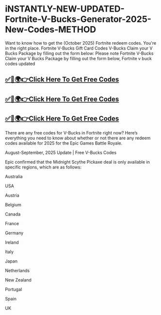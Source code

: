 # iNSTANTLY-NEW-UPDATED-Fortnite-V-Bucks-Generator-2025-New-Codes-METHOD

Want to know how to get the (October 2025) Fortnite redeem codes. You're in the right place. Fortnite V-Bucks Gift Card Codes V-Bucks Claim your V Bucks Package by filling out the form below: Please note Fortnite V-Bucks Claim your V Bucks Package by filling out the form below, Fortnite v buck codes updated

## <a href="https://urlhub.pro/4436c4 ">✅🎯🌍👉Click Here To Get Free Codes </a>

## <a href="https://urlhub.pro/4436c4 ">✅🎯🌍👉Click Here To Get Free Codes </a>

## <a href="https://urlhub.pro/4436c4 ">✅🎯🌍👉Click Here To Get Free Codes </a>


There are any free codes for V-Bucks in Fortnite right now? Here’s everything you need to know about whether or not there are any redeem codes available for 2025 for the Epic Games Battle Royale.

August-September, 2025 Update | Free V-Bucks Codes

Epic confirmed that the Midnight Scythe Pickaxe deal is only available in specific regions, which are as follows:

Australia

USA

Austria

Belgium

Canada

France

Germany

Ireland

Italy

Japan

Netherlands

New Zealand

Portugal

Spain

UK

